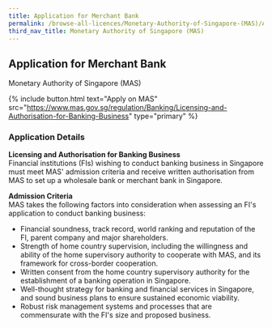 ```yaml
---
title: Application for Merchant Bank
permalink: /browse-all-licences/Monetary-Authority-of-Singapore-(MAS)/Application-for-Merchant-Bank
third_nav_title: Monetary Authority of Singapore (MAS)
---
```


## Application for Merchant Bank

Monetary Authority of Singapore (MAS)

{% include button.html text="Apply on MAS" src="https://www.mas.gov.sg/regulation/Banking/Licensing-and-Authorisation-for-Banking-Business" type="primary" %}

<H3>Application Details</H3>

<p><strong>Licensing and Authorisation for Banking Business</strong><br />Financial institutions (FIs) wishing to conduct banking business in Singapore must meet MAS' admission criteria and receive written authorisation from MAS to set up a wholesale bank or merchant bank in Singapore.</p>
 <p><strong>Admission Criteria</strong><br />MAS takes the following factors into consideration when assessing an FI's application to conduct banking business:</p>
 <ul>
 <li>Financial soundness, track record, world ranking and reputation of the FI, parent company and major shareholders.</li>
 <li>Strength of home country supervision, including the willingness and ability of the home supervisory authority to cooperate with MAS, and its framework for cross-border cooperation.</li>
 <li>Written consent from the home country supervisory authority for the establishment of a banking operation in Singapore.</li>
 <li>Well-thought strategy for banking and financial services in Singapore, and sound business plans to ensure sustained economic viability.</li>
 <li>Robust risk management systems and processes that are commensurate with the FI's size and proposed business.</li>
 </ul>

